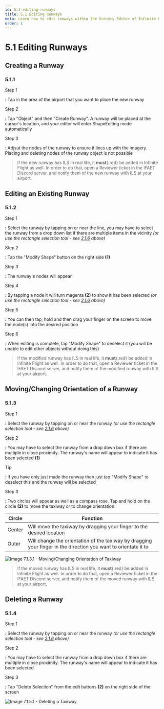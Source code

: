 ```yaml
---
id: 5.1-editing-runways
title: 5.1 Editing Runways
meta: Learn how to edit runways within the Scenery Editor of Infinite Flight.
order: 1
---
```




# 5.1 Editing Runways



## Creating a Runway

### 5.1.1

Step 1

: Tap in the area of the airport that you want to place the new runway



Step 2

: Tap "Object" and then "Create Runway". A runway will be placed at the cursor's location, and your editor will enter ShapeEditing mode automatically



Step 3

: Adjsut the nodes of the runway to ensure it lines up with the imagery. Placing and deleting nodes of the runway object is not possible



<!--![Image 7.1.1.1 - Creating a Taxiway](_images/manual/frames/5.1.2.1.png)-->



> If the new runway has ILS in real life, it **must**{.red} be added in Infinite Flight as well. In order to do that, open a Reviewer ticket in the IFAET Discord server, and notify them of the new runway with ILS at your airport. 



## Editing an Existing Runway

### 5.1.2

Step 1

: Select the runway by tapping on or near the line, you may have to select the runway from a drop down list if there are multiple items in the vicinity *(or use the rectangle selection tool - see [2.1.6](/guide/scenery-editor-manual/2.-user-interface/2.1-editor-screen#2.1.6) above)*



Step 2

: Tap the "Modify Shape" button on the right side **(1)**



Step 3

: The runway's nodes will appear



Step 4

: By tapping a node it will turn magenta **(2)** to show it has been selected *(or use the rectangle selection tool - see [2.1.6](/guide/scenery-editor-manual/2.-user-interface/2.1-editor-screen#2.1.6) above)*



Step 5

: You can then tap, hold and then drag your finger on the screen to move the node(s) into the desired position



Step 6

: When editing is complete, tap "Modify Shape" to deselect it (you will be unable to edit other objects without doing this) 



> If the modified runway has ILS in real life, it **must**{.red} be added in Infinite Flight as well. In order to do that, open a Reviewer ticket in the IFAET Discord server, and notify them of the modified runway with ILS at your airport. 



## Moving/Changing Orientation of a Runway

### 5.1.3

Step 1

: Select the runway by tapping on or near the runway *(or use the rectangle selection tool - see [2.1.6](/guide/scenery-editor-manual/2.-user-interface/2.1-editor-screen#2.1.6) above)*



Step 2

: You may have to select the runway from a drop down box if there are multiple in close proximity. The runway's name will appear to indicate it has been selected **(1)**



Tip

: If you have only just made the runway then just tap "Modify Shape" to deselect this and the runway will be selected



Step 3

: Two circles will appear as well as a compass rose. Tap and hold on the circle **(2)** to move the taxiway or to change orientation:



| Circle | Function                                                     |
| ------ | ------------------------------------------------------------ |
| Center | Will move the taxiway by dragging your finger to the desired location |
| Outer  | Will change the orientation of the taxiway by dragging your finger in the direction you want to orientate it to |



![Image 7.1.3.1 - Moving/Changing Orientation of Taxiway](_images/manual/frames/5.1.3.1.png)



> If the moved runway has ILS in real life, it **must**{.red} be added in Infinite Flight as well. In order to do that, open a Reviewer ticket in the IFAET Discord server, and notify them of the moved runway with ILS at your airport. 



## Deleting a Runway

### 5.1.4

Step 1

: Select the runway by tapping on or near the runway *(or use the rectangle selection tool - see [2.1.6](/guide/scenery-editor-manual/2.-user-interface/2.1-editor-screen#2.1.6) above)*



Step 2

: You may have to select the runway from a drop down box if there are multiple in close proximity. The runway's name will appear to indicate it has been selected



Step 3

: Tap "Delete Selection" from the edit buttons **(2)** on the right side of the screen 



![Image 7.1.5.1 - Deleting a Taxiway](_images/manual/frames/5.1.5.1.png)
